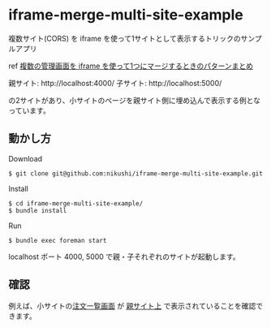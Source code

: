 # iframe-merge-multi-site-example

複数サイト(CORS) を iframe を使って1サイトとして表示するトリックのサンプルアプリ

ref [複数の管理画面を iframe を使って1つにマージするときのパターンまとめ](https://tech.raksul.com/?p=2410)

親サイト: http://localhost:4000/
子サイト: http://localhost:5000/

の2サイトがあり、小サイトのページを親サイト側に埋め込んで表示する例となっています。

## 動かし方

Download

    $ git clone git@github.com:nikushi/iframe-merge-multi-site-example.git
    
Install

    $ cd iframe-merge-multi-site-example/
    $ bundle install
    
Run 

    $ bundle exec foreman start
    
localhost ポート 4000, 5000 で親・子それぞれのサイトが起動します。    

## 確認

例えば、小サイトの[注文一覧画面](http://localhost:5000/orders) が [親サイト上](http://localhost:4000/proxy?path=orders) で表示されていることを確認できます。 

